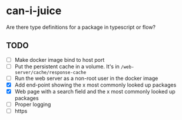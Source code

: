 # can-i-juice
Are there type definitions for a package in typescript or flow?

## TODO
- [ ] Make docker image bind to host port
- [ ] Put the persistent cache in a volume. It's in `/web-server/cache/response-cache`
- [ ] Run the web server as a non-root user in the docker image
- [x] Add end-point showing the x most commonly looked up packages
- [x] Web page with a search field and the x most commonly looked up packages
- [ ] Proper logging
- [ ] https
